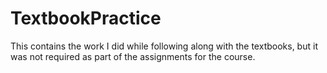 # TextbookPractice
This contains the work I did while following along with the textbooks, but it was not required as part of the assignments for the course.
